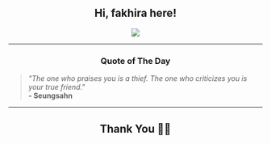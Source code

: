 <h2 align="center"> Hi, fakhira here!</h2>

<p align="center">
<a href="https://github.com/fakhiralkda" alt="github streak"><img src="https://dvst-streak.herokuapp.com/?user=fakhiralkda&theme=tokyonight&fire=DD472C"></a>
</p>

<hr>
<h3 align="center">Quote of The Day</h3>
<p align="center">
<blockquote>
<i>"The one who praises you is a thief. The one who criticizes you is your true friend."</i>
<br>
<b>- Seungsahn</b>
</blockquote>
</p>


<hr>
<h2 align="center">Thank You 🙏🏼</h2>

